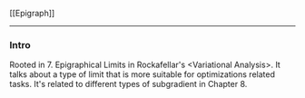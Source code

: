 [[Epigraph]]


---
### **Intro**

Rooted in 7. Epigraphical Limits in Rockafellar's \<Variational Analysis\>. It talks about a type of limit that is more suitable for optimizations related tasks. It's related to different types of subgradient in Chapter 8. 